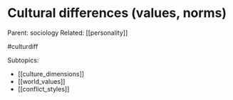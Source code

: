 # Cultural differences (values, norms)

Parent: sociology
Related: [[personality]]

#culturdiff


Subtopics:
* [[culture_dimensions]]
* [[world_values]]
* [[conflict_styles]]